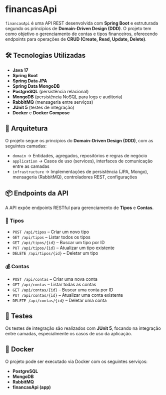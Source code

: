 # financasApi

`financasApi` é uma API REST desenvolvida com **Spring Boot** e estruturada segundo os princípios de **Domain-Driven Design (DDD)**. O projeto tem como objetivo o gerenciamento de contas e tipos financeiros, oferecendo endpoints para operações de **CRUD (Create, Read, Update, Delete)**.

## 🛠️ Tecnologias Utilizadas

- **Java 17**
- **Spring Boot**
- **Spring Data JPA**
- **Spring Data MongoDB**
- **PostgreSQL** (persistência relacional)
- **MongoDB** (persistência NoSQL para logs e auditoria)
- **RabbitMQ** (mensageria entre serviços)
- **JUnit 5** (testes de integração)
- **Docker** e **Docker Compose**

## 🧱 Arquitetura

O projeto segue os princípios do **Domain-Driven Design (DDD)**, com as seguintes camadas:

- `domain` → Entidades, agregados, repositórios e regras de negócio
- `application` → Casos de uso (services), interfaces de comunicação entre as camadas
- `infrastructure` → Implementações de persistência (JPA, Mongo), mensageria (RabbitMQ), controladores REST, configurações


## 📦 Endpoints da API

A API expõe endpoints RESTful para gerenciamento de **Tipos** e **Contas**.

### 📘 Tipos

- `POST /api/tipos` – Criar um novo tipo
- `GET /api/tipos` – Listar todos os tipos
- `GET /api/tipos/{id}` – Buscar um tipo por ID
- `PUT /api/tipos/{id}` – Atualizar um tipo existente
- `DELETE /api/tipos/{id}` – Deletar um tipo

### 💰 Contas

- `POST /api/contas` – Criar uma nova conta
- `GET /api/contas` – Listar todas as contas
- `GET /api/contas/{id}` – Buscar uma conta por ID
- `PUT /api/contas/{id}` – Atualizar uma conta existente
- `DELETE /api/contas/{id}` – Deletar uma conta

## 🧪 Testes

Os testes de integração são realizados com **JUnit 5**, focando na integração entre camadas, especialmente os casos de uso da aplicação.

## 🐳 Docker

O projeto pode ser executado via Docker com os seguintes serviços:

- **PostgreSQL**
- **MongoDB**
- **RabbitMQ**
- **financasApi (app)**


